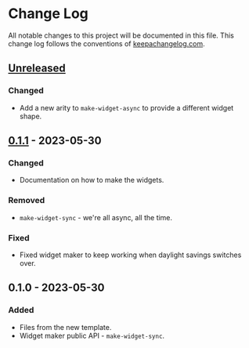 # Change Log
All notable changes to this project will be documented in this file. This change log follows the conventions of [keepachangelog.com](http://keepachangelog.com/).

## [Unreleased]
### Changed
- Add a new arity to `make-widget-async` to provide a different widget shape.

## [0.1.1] - 2023-05-30
### Changed
- Documentation on how to make the widgets.

### Removed
- `make-widget-sync` - we're all async, all the time.

### Fixed
- Fixed widget maker to keep working when daylight savings switches over.

## 0.1.0 - 2023-05-30
### Added
- Files from the new template.
- Widget maker public API - `make-widget-sync`.

[Unreleased]: https://github.com/your-name/testing/compare/0.1.1...HEAD
[0.1.1]: https://github.com/your-name/testing/compare/0.1.0...0.1.1
